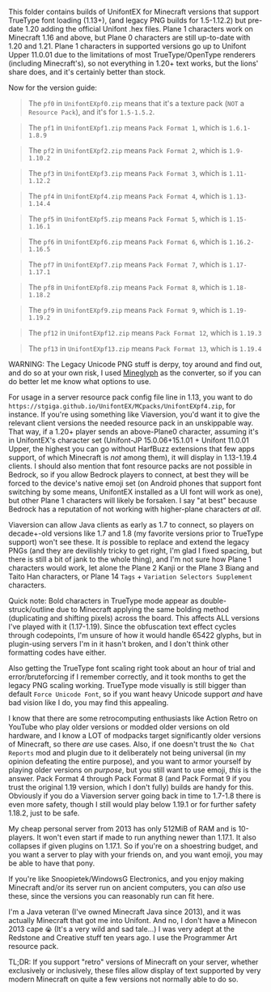 This folder contains builds of UnifontEX for Minecraft versions that support TrueType font loading (1.13+), (and legacy PNG builds for 1.5-1.12.2) but pre-date 1.20 adding the official Unifont .hex files. Plane 1 characters work on Minecraft 1.16 and above, but Plane 0 characters are still up-to-date with 1.20 and 1.21. Plane 1 characters in supported versions go up to Unifont Upper 11.0.01 due to the limitations of most TrueType/OpenType renderers (including Minecraft's), so not everything in 1.20+ text works, but the lions' share does, and it's certainly better than stock. 

Now for the version guide:

> The `pf0` in `UnifontEXpf0.zip` means that it's a texture pack (`NOT` a `Resource Pack`), and it's for `1.5-1.5.2`.

> The `pf1` in `UnifontEXpf1.zip` means `Pack Format 1`, which is `1.6.1-1.8.9`

> The `pf2` in `UnifontEXpf2.zip` means `Pack Format 2`, which is `1.9-1.10.2`

> The `pf3` in `UnifontEXpf3.zip` means `Pack Format 3`, which is `1.11-1.12.2`

> The `pf4` in `UnifontEXpf4.zip` means `Pack Format 4`, which is `1.13-1.14.4`

> The `pf5` in `UnifontEXpf5.zip` means `Pack Format 5`, which is `1.15-1.16.1`

> The `pf6` in `UnifontEXpf6.zip` means `Pack Format 6`, which is `1.16.2-1.16.5`

> The `pf7` in `UnifontEXpf7.zip` means `Pack Format 7`, which is `1.17-1.17.1`

> The `pf8` in `UnifontEXpf8.zip` means `Pack Format 8`, which is `1.18-1.18.2`

> The `pf9` in `UnifontEXpf9.zip` means `Pack Format 9`, which is `1.19-1.19.2`

> The `pf12` in `UnifontEXpf12.zip` means `Pack Format 12`, which is `1.19.3`

> The `pf13` in `UnifontEXpf13.zip` means `Pack Format 13`, which is `1.19.4`

WARNING: The Legacy Unicode PNG stuff is derpy, toy around and find out, and do so at your own risk, I used [Mineglyph](https://github.com/Hakdaw/Mineglyph) as the converter, so if you can do better let me know what options to use. 

For usage in a server resource pack config file line in 1.13, you want to do `https://stgiga.github.io/UnifontEX/MCpacks/UnifontEXpf4.zip`, for instance. If you're using something like Viaversion, you'd want it to give the relevant client versions the needed resource pack in an unskippable way. That way, if a 1.20+ player sends an above-Plane0 character, assuming it's in UnifontEX's character set (Unifont-JP 15.0.06+15.1.01 + Unifont 11.0.01 Upper, the highest you can go without HarfBuzz extensions that few apps support, of which Minecraft is *not* among them), it will display in 1.13-1.19.4 clients. I should also mention that font resource packs are not possible in Bedrock, so if you allow Bedrock players to connect, at best they will be forced to the device's native emoji set (on Android phones that support font switching by some means, UnifontEX installed as a UI font will work as one), but other Plane 1 characters will likely be forsaken. I say "at best" because Bedrock has a reputation of not working with higher-plane characters *at all*. 

Viaversion can allow Java clients as early as 1.7 to connect, so players on decade+-old versions like 1.7 and 1.8 (my favorite versions prior to TrueType support) won't see these. It *is* possible to replace and extend the legacy PNGs (and they are devilishly tricky to get right, I'm glad I fixed spacing, but there is still a bit of jank to the whole thing), and I'm not sure how Plane 1 characters would work, let alone the Plane 2 Kanji or the Plane 3 Biang and Taito Han characters, or Plane 14 `Tags` + `Variation Selectors Supplement` characters.

Quick note: Bold characters in TrueType mode appear as double-struck/outline due to Minecraft applying the same bolding method (duplicating and shifting pixels) across the board. This affects ALL versions I've played with it (1.17-1.19). Since the obfuscation text effect cycles through codepoints, I'm unsure of how it would handle 65422 glyphs, but in plugin-using servers I'm in it hasn't broken, and I don't think other formatting codes have either.

Also getting the TrueType font scaling right took about an hour of trial and error/bruteforcing if I remember correctly, and it took months to get the legacy PNG scaling working. TrueType mode visually is still bigger than default `Force Unicode Font`, so if you want heavy Unicode support *and* have bad vision like I do, you may find this appealing.

I know that there are some retrocomputing enthusiasts like Action Retro on YouTube who play older versions or modded older versions on old hardware, and I know a LOT of modpacks target significantly older versions of Minecraft, so there *are* use cases. Also, if one doesn't trust the `No Chat Reports` mod and plugin due to it deliberately not being universal (in my opinion defeating the entire purpose), and you want to armor yourself by playing older versions on *purpose*, but you still want to use emoji, *this* is the answer. Pack Format 4 through Pack Format 8 (and Pack Format 9 if you trust the original 1.19 version, which I don't fully) builds are handy for this. Obviously if you do a Viaversion server going back in time to 1.7-1.8 there is even more safety, though I still would play below 1.19.1 or for further safety 1.18.2, just to be safe. 

My cheap personal server from 2013 has only 512MiB of RAM and is 10-players. It won't even start if made to run anything newer than 1.17.1. It also collapses if given plugins on 1.17.1. So if you're on a shoestring budget, and you want a server to play with your friends on, and you want emoji, you may be able to have that pony. 

If you're like Snoopietek/WindowsG Electronics, and you enjoy making Minecraft and/or its server run on ancient computers, you can *also* use these, since the versions you can reasonably run can fit here. 

I'm a Java veteran (I've owned Minecraft Java since 2013), and it was actually Minecraft that got me into Unifont. And no, I don't have a Minecon 2013 cape `😭` (It's a very wild and sad tale...)
I was very adept at the Redstone and Creative stuff ten years ago. I use the Programmer Art resource pack.

TL;DR: If you support "retro" versions of Minecraft on your server, whether exclusively or inclusively, these files allow display of text supported by very modern Minecraft on quite a few versions not normally able to do so.
